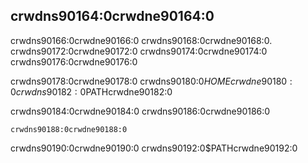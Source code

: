 <!-- Old link, do not remove -->
<a id="installing-binaries-from-cratesio-with-cargo-install"></a>

## crwdns90164:0crwdne90164:0

crwdns90166:0crwdne90166:0 crwdns90168:0crwdne90168:0<!-- ignore -->. crwdns90172:0crwdne90172:0 crwdns90174:0crwdne90174:0 crwdns90176:0crwdne90176:0

crwdns90178:0crwdne90178:0 crwdns90180:0$HOMEcrwdne90180:0 crwdns90182:0$PATHcrwdne90182:0

crwdns90184:0crwdne90184:0 crwdns90186:0crwdne90186:0

<!-- manual-regeneration
cargo install something you don't have, copy relevant output below
-->

```console
crwdns90188:0crwdne90188:0
```

crwdns90190:0crwdne90190:0 crwdns90192:0$PATHcrwdne90192:0
